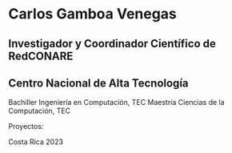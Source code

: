 # Carlos Gamboa Venegas

## Investigador y Coordinador Científico de RedCONARE

## Centro Nacional de Alta Tecnología

Bachiller Ingeniería en Computación, TEC
Maestría Ciencias de la Computación, TEC

Proyectos:


Costa Rica
2023
